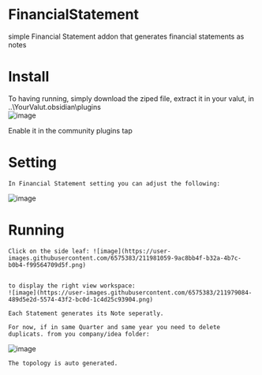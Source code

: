 # FinancialStatement
simple Financial Statement addon that generates financial statements as notes

# Install
  To having running, simply download the ziped file, extract it in your valut, in 
..\YourValut\.obsidian\plugins\
![image](https://user-images.githubusercontent.com/6575383/211978535-db74faff-f74f-4f1f-88ab-873f13e6e0be.png)

  Enable it in the community plugins tap
  
  # Setting
    In Financial Statement setting you can adjust the following:
   ![image](https://user-images.githubusercontent.com/6575383/211980559-f05d4c52-9fd4-44bf-ac4b-1496afbbe9a9.png)


  # Running
    Click on the side leaf: ![image](https://user-images.githubusercontent.com/6575383/211981059-9ac8bb4f-b32a-4b7c-b0b4-f99564709d5f.png)


    to display the right view workspace:
    ![image](https://user-images.githubusercontent.com/6575383/211979084-489d5e2d-5574-43f2-bc0d-1c4d25c93904.png)

    Each Statement generates its Note seperatly.
    
    For now, if in same Quarter and same year you need to delete duplicats. from you company/idea folder:
   ![image](https://user-images.githubusercontent.com/6575383/211980140-0b325f5d-fccf-40e0-ae94-5b0a23557779.png)

    
    The topology is auto generated.
    
